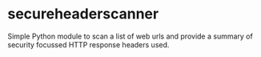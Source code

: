 # secureheaderscanner
Simple Python module to scan a list of web urls and provide a summary of security focussed HTTP response headers used.
